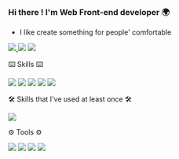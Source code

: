 ### Hi there ! I'm Web Front-end developer 🌍

- I like create something for people' comfortable


<a href="https://velog.io/@tjrans9248" target="_black"> <img src="https://img.shields.io/badge/Velog-20C997?style=plastic&logo=Velog&logoColor=white"/> </a>
 <img src="https://img.shields.io/badge/seanyang8922@gmail.com-EA4335?style=plastic&logo=Gmail&logoColor=white"/> 
  <a href="https://www.notion.so/a8f7e4ebd1484fb69edcdd4915bec7f2" target="_black"> <img src="https://img.shields.io/badge/Portfolio-0d0d0d?style=plastic&logo=Notion&logoColor=white"/> </a>

<!--
**tjrans9248/tjrans9248** is a ✨ _special_ ✨ repository because its `README.md` (this file) appears on your GitHub profile.

Here are some ideas to get you started:

- 🔭 I’m currently working on ...
- 🌱 I’m currently learning ...
- 👯 I’m looking to collaborate on ...
- 🤔 I’m looking for help with ...
- 💬 Ask me about ...
- 📫 How to reach me: ...
- 😄 Pronouns: ...
- ⚡ Fun fact: ...


-->
<p> ⌨️ Skills ⌨️ </p>

  <img src="https://img.shields.io/badge/React-61DAFB?style=plastic&logo=React&logoColor=white"/>  <img src="https://img.shields.io/badge/styled-components-DB7093?style=plastic&logo=styled-components&logoColor=white"/> <img src="https://img.shields.io/badge/HTML5-E34F26?style=plastic&logo=HTML5&logoColor=white"/> <img src="https://img.shields.io/badge/CSS3-1572B6?style=plastic&logo=CSS3&logoColor=white"/> <img src="https://img.shields.io/badge/JavaScript-F7DF1E?style=plastic&logo=JavaScript&logoColor=white"/>
  
<p> 🛠 Skills that I've used at least once 🛠 <p>

<img src="https://img.shields.io/badge/React-Native-61DAFB?style=plastic&logo=React&logoColor=white"/>

  
<p> ⚙️ Tools ⚙️ </p>
 
<img src="https://img.shields.io/badge/Figma-F24E1E?style=plastic&logo=Figma&logoColor=white"/> <img src="https://img.shields.io/badge/Git-F05032?style=plastic&logo=Git&logoColor=white"/> <img src="https://img.shields.io/badge/GitHub-181717?style=plastic&logo=GitHub&logoColor=white"/> <img src="https://img.shields.io/badge/Trello-0052CC?style=plastic&logo=Trello&logoColor=white"/>

<!-- ![Anurag's GitHub stats](https://github-readme-stats.vercel.app/api?username=tjrans9248&show_icons=true&theme=buefy) -->


 
